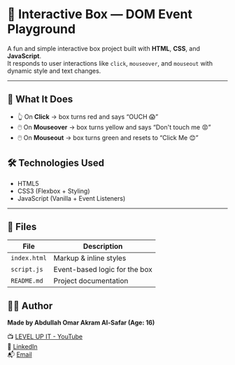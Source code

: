 # 🧊 Interactive Box — DOM Event Playground

A fun and simple interactive box project built with **HTML**, **CSS**, and **JavaScript**.  
It responds to user interactions like `click`, `mouseover`, and `mouseout` with dynamic style and text changes.

---

## 🧠 What It Does

- 👆 On **Click** → box turns red and says “OUCH 😱”
- 🖱️ On **Mouseover** → box turns yellow and says “Don't touch me 😡”
- 🖱️ On **Mouseout** → box turns green and resets to “Click Me 😊”

## 🛠️ Technologies Used

- HTML5
- CSS3 (Flexbox + Styling)
- JavaScript (Vanilla + Event Listeners)

---

## 📂 Files

| File         | Description                      |
|--------------|----------------------------------|
| `index.html` | Markup & inline styles           |
| `script.js`  | Event-based logic for the box    |
| `README.md`  | Project documentation            |


## 👨‍💻 Author

**Made by Abdullah Omar Akram Al-Safar (Age: 16)**

📺 [LEVEL UP IT - YouTube](https://www.youtube.com/@LEVEL_UP_IT)  
🔗 [LinkedIn](https://www.linkedin.com/in/abdullah-omar-2a552834b)  
📬 [Email](mailto:abodyalsafar2009@gmail.com)
